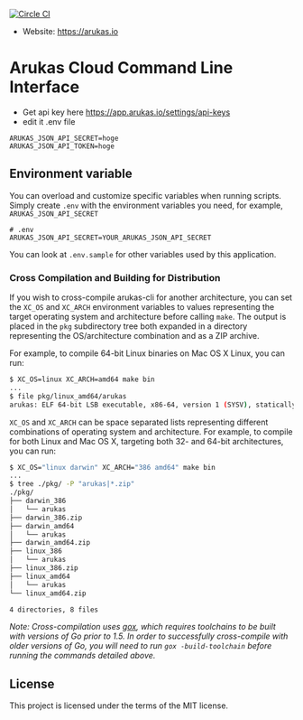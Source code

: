 [![Circle CI](https://circleci.com/gh/arukasio/cli.svg?style=svg)](https://circleci.com/gh/arukasio/cli)

* Website: https://arukas.io

# Arukas Cloud Command Line Interface

* Get api key here https://app.arukas.io/settings/api-keys
* edit it .env file

```
ARUKAS_JSON_API_SECRET=hoge
ARUKAS_JSON_API_TOKEN=hoge
```

## Environment variable

You can overload and customize specific variables when running scripts. Simply create `.env` with the environment variables you need, for example, `ARUKAS_JSON_API_SECRET`

```
# .env
ARUKAS_JSON_API_SECRET=YOUR_ARUKAS_JSON_API_SECRET
```

You can look at `.env.sample` for other variables used by this application.

### Cross Compilation and Building for Distribution

If you wish to cross-compile arukas-cli for another architecture, you can set the `XC_OS` and `XC_ARCH` environment variables to values representing the target operating system and architecture before calling `make`. The output is placed in the `pkg` subdirectory tree both expanded in a directory representing the OS/architecture combination and as a ZIP archive.

For example, to compile 64-bit Linux binaries on Mac OS X Linux, you can run:

```sh
$ XC_OS=linux XC_ARCH=amd64 make bin
...
$ file pkg/linux_amd64/arukas
arukas: ELF 64-bit LSB executable, x86-64, version 1 (SYSV), statically linked, not stripped
```

`XC_OS` and `XC_ARCH` can be space separated lists representing different combinations of operating system and architecture. For example, to compile for both Linux and Mac OS X, targeting both 32- and 64-bit architectures, you can run:

```sh
$ XC_OS="linux darwin" XC_ARCH="386 amd64" make bin
...
$ tree ./pkg/ -P "arukas|*.zip"
./pkg/
├── darwin_386
│   └── arukas
├── darwin_386.zip
├── darwin_amd64
│   └── arukas
├── darwin_amd64.zip
├── linux_386
│   └── arukas
├── linux_386.zip
├── linux_amd64
│   └── arukas
└── linux_amd64.zip

4 directories, 8 files
```

_Note: Cross-compilation uses [gox](https://github.com/mitchellh/gox), which requires toolchains to be built with versions of Go prior to 1.5. In order to successfully cross-compile with older versions of Go, you will need to run `gox -build-toolchain` before running the commands detailed above._

## License

This project is licensed under the terms of the MIT license.
